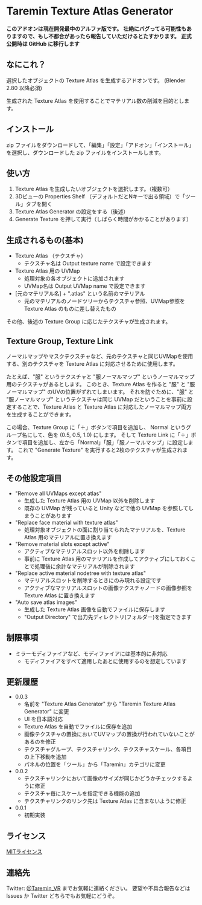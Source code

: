 # Taremin Texture Atlas Generator

**このアドオンは現在開発最中のアルファ版です。**
**壮絶にバグってる可能性もありますので、もし不都合があったら報告していただけるとたすかります。**
**正式公開時は GitHub に移行します**

## なにこれ？

選択したオブジェクトの Texture Atlas を生成するアドオンです。 (Blender 2.80 以降必須)

生成された Texture Atlas を使用することでマテリアル数の削減を目的とします。

## インストール

zip ファイルをダウンロードして、「編集」「設定」「アドオン」「インストール」を選択し、ダウンロードした zip ファイルをインストールします。

## 使い方

1. Texture Atlas を生成したいオブジェクトを選択します。（複数可）
2. 3Dビューの Properties Shelf （デフォルトだとNキーで出る領域）で「ツール」タブを開く
3. Texture Atlas Generator の設定をする（後述）
4. Generate Texture を押して実行（しばらく時間がかかることがあります）

## 生成されるもの(基本)

- Texture Atlas （テクスチャ）
  - テクスチャ名は Output texture name で設定できます
- Texture Atlas 用の UVMap
  - 処理対象の各オブジェクトに追加されます
  - UVMap名は Output UVMap name で設定できます
- [元のマテリアル名] + ".atlas" という名前のマテリアル
  - 元のマテリアルのノードツリーからテクスチャ参照、UVMap参照を Texture Atlas のものに差し替えたもの

その他、後述の Texture Group に応じたテクスチャが生成されます。

## Texture Group, Texture Link

ノーマルマップやマスクテクスチャなど、元のテクスチャと同じUVMapを使用する、別のテクスチャを Texture Atlas に対応させるために使用します。

たとえば、"服" というテクスチャと "服ノーマルマップ" というノーマルマップ用のテクスチャがあるとします。
このとき、Texture Atlas を作ると "服" と "服ノーマルマップ" のUVの位置がずれてしまいます。
それを防ぐために、"服" と "服ノーマルマップ" というテクスチャは同じ UVMap だということを事前に設定することで、Texture Atlas と Texture Atlas に対応したノーマルマップ両方を生成することができます。

この場合、Texture Group に「＋」ボタンで項目を追加し、 Normal というグループ名にして、色を (0.5, 0.5, 1.0) にします。
そして Texture Link に「＋」ボタンで項目を追加し、左から「Normal」「服」「服ノーマルマップ」に設定します。
これで "Generate Texture" を実行すると2枚のテクスチャが生成されます。

## その他設定項目

- "Remove all UVMaps except atlas"
  - 生成した Texture Atlas 用の UVMap 以外を削除します
  - 既存の UVMap が残っていると Unity などで他の UVMap を参照してしまうことがあります
- "Replace face material with texture atlas"
  - 処理対象オブジェクトの面に割り当てられたマテリアルを、Texture Atlas 用のマテリアルに置き換えます
- "Remove material slots except active"
  - アクティブなマテリアルスロット以外を削除します
  - 事前に Texture Atlas 用のマテリアルを作成してアクティブにしておくことで処理後に余計なマテリアルが削除されます
- "Replace active material nodetree with texture atlas"
  - マテリアルスロットを削除するときにのみ現れる設定です
  - アクティブなマテリアルスロットの画像テクスチャノードの画像参照を Texture Atlas に置き換えます
- "Auto save atlas images"
  - 生成した Texture Atlas 画像を自動でファイルに保存します
  - "Output Directory" で出力先ディレクトリ(フォルダー)を指定できます

## 制限事項

- ミラーモディファイアなど、モディファイアには基本的に非対応
  - モディファイアをすべて適用したあとに使用するのを想定しています

## 更新履歴

- 0.0.3
  - 名前を "Texture Atlas Generator" から "Taremin Texture Atlas Generator" に変更
  - UI を日本語対応
  - Texture Atlas を自動でファイルに保存を追加
  - 画像テクスチャの置換においてUVマップの置換が行われていないことがあるのを修正
  - テクスチャグループ、テクスチャリンク、テクスチャスケール、各項目の上下移動を追加
  - パネルの位置を「ツール」から「Taremin」カテゴリに変更
- 0.0.2
  - テクスチャリンクにおいて画像のサイズが同じかどうかチェックするように修正
  - テクスチャ毎にスケールを指定できる機能の追加
  - テクスチャリンクのリンク先は Texture Atlas に含まないように修正
- 0.0.1
  - 初期実装


## ライセンス

[MITライセンス](./LICENSE)

## 連絡先

Twitter: [@Taremin_VR](https://twitter.com/Taremin_VR) までお気軽に連絡ください。
要望や不具合報告などは Issues か Twitter どちらでもお気軽にどうぞ。
